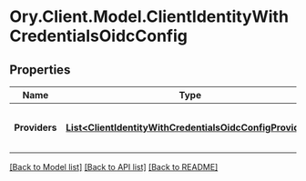 # Ory.Client.Model.ClientIdentityWithCredentialsOidcConfig

## Properties

Name | Type | Description | Notes
------------ | ------------- | ------------- | -------------
**Providers** | [**List&lt;ClientIdentityWithCredentialsOidcConfigProvider&gt;**](ClientIdentityWithCredentialsOidcConfigProvider.md) | A list of OpenID Connect Providers | [optional] 

[[Back to Model list]](../README.md#documentation-for-models) [[Back to API list]](../README.md#documentation-for-api-endpoints) [[Back to README]](../README.md)

